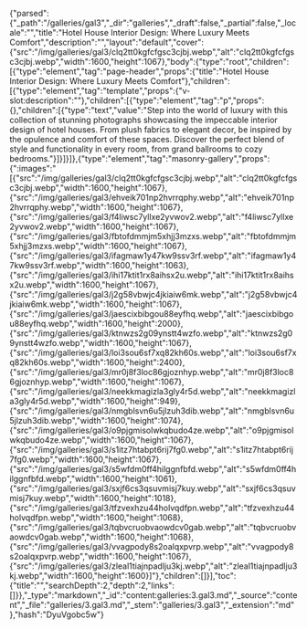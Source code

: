 {"parsed":{"_path":"/galleries/gal3","_dir":"galleries","_draft":false,"_partial":false,"_locale":"","title":"Hotel House Interior Design: Where Luxury Meets Comfort","description":"","layout":"default","cover":{"src":"/img/galleries/gal3/clq2tt0kgfcfgsc3cjbj.webp","alt":"clq2tt0kgfcfgsc3cjbj.webp","width":1600,"height":1067},"body":{"type":"root","children":[{"type":"element","tag":"page-header","props":{"title":"Hotel House Interior Design: Where Luxury Meets Comfort"},"children":[{"type":"element","tag":"template","props":{"v-slot:description":""},"children":[{"type":"element","tag":"p","props":{},"children":[{"type":"text","value":"Step into the world of luxury with this collection of stunning photographs showcasing the impeccable interior design of hotel houses. From plush fabrics to elegant decor, be inspired by the opulence and comfort of these spaces. Discover the perfect blend of style and functionality in every room, from grand ballrooms to cozy bedrooms."}]}]}]},{"type":"element","tag":"masonry-gallery","props":{":images":"[{\"src\":\"/img/galleries/gal3/clq2tt0kgfcfgsc3cjbj.webp\",\"alt\":\"clq2tt0kgfcfgsc3cjbj.webp\",\"width\":1600,\"height\":1067},{\"src\":\"/img/galleries/gal3/ehveik701np2hvrrqphy.webp\",\"alt\":\"ehveik701np2hvrrqphy.webp\",\"width\":1600,\"height\":1067},{\"src\":\"/img/galleries/gal3/f4liwsc7yllxe2yvwov2.webp\",\"alt\":\"f4liwsc7yllxe2yvwov2.webp\",\"width\":1600,\"height\":1067},{\"src\":\"/img/galleries/gal3/fbtofdmmjm5xhjj3mzxs.webp\",\"alt\":\"fbtofdmmjm5xhjj3mzxs.webp\",\"width\":1600,\"height\":1067},{\"src\":\"/img/galleries/gal3/ifagmaw1y47kw9ssv3rf.webp\",\"alt\":\"ifagmaw1y47kw9ssv3rf.webp\",\"width\":1600,\"height\":1063},{\"src\":\"/img/galleries/gal3/ihi17ktit1rx8aihsx2u.webp\",\"alt\":\"ihi17ktit1rx8aihsx2u.webp\",\"width\":1600,\"height\":1067},{\"src\":\"/img/galleries/gal3/j2g58vbwjc4jkiaiw6mk.webp\",\"alt\":\"j2g58vbwjc4jkiaiw6mk.webp\",\"width\":1600,\"height\":1067},{\"src\":\"/img/galleries/gal3/jaescixbibgou88eyfhq.webp\",\"alt\":\"jaescixbibgou88eyfhq.webp\",\"width\":1600,\"height\":2000},{\"src\":\"/img/galleries/gal3/ktnwzs2g09ynstt4wzfo.webp\",\"alt\":\"ktnwzs2g09ynstt4wzfo.webp\",\"width\":1600,\"height\":1067},{\"src\":\"/img/galleries/gal3/loi3sou6sf7xq82kh60s.webp\",\"alt\":\"loi3sou6sf7xq82kh60s.webp\",\"width\":1600,\"height\":2400},{\"src\":\"/img/galleries/gal3/mr0j8f3loc86gjoznhyp.webp\",\"alt\":\"mr0j8f3loc86gjoznhyp.webp\",\"width\":1600,\"height\":1067},{\"src\":\"/img/galleries/gal3/neekkmagizla3gly4r5d.webp\",\"alt\":\"neekkmagizla3gly4r5d.webp\",\"width\":1600,\"height\":949},{\"src\":\"/img/galleries/gal3/nmgblsvn6u5jlzuh3dib.webp\",\"alt\":\"nmgblsvn6u5jlzuh3dib.webp\",\"width\":1600,\"height\":1074},{\"src\":\"/img/galleries/gal3/o9pjgmisolwkqbudo4ze.webp\",\"alt\":\"o9pjgmisolwkqbudo4ze.webp\",\"width\":1600,\"height\":1067},{\"src\":\"/img/galleries/gal3/s1itz7htabpt6rij7fg0.webp\",\"alt\":\"s1itz7htabpt6rij7fg0.webp\",\"width\":1600,\"height\":1067},{\"src\":\"/img/galleries/gal3/s5wfdm0ff4hilggnfbfd.webp\",\"alt\":\"s5wfdm0ff4hilggnfbfd.webp\",\"width\":1600,\"height\":1061},{\"src\":\"/img/galleries/gal3/sxjf6cs3qsuvmisj7kuy.webp\",\"alt\":\"sxjf6cs3qsuvmisj7kuy.webp\",\"width\":1600,\"height\":1018},{\"src\":\"/img/galleries/gal3/tfzvexhzu44holvqdfpn.webp\",\"alt\":\"tfzvexhzu44holvqdfpn.webp\",\"width\":1600,\"height\":1068},{\"src\":\"/img/galleries/gal3/tqbvcruobvaowdcv0gab.webp\",\"alt\":\"tqbvcruobvaowdcv0gab.webp\",\"width\":1600,\"height\":1068},{\"src\":\"/img/galleries/gal3/vvagpody8s2oalqxpvrp.webp\",\"alt\":\"vvagpody8s2oalqxpvrp.webp\",\"width\":1600,\"height\":1067},{\"src\":\"/img/galleries/gal3/zleal1tiajnpadlju3kj.webp\",\"alt\":\"zleal1tiajnpadlju3kj.webp\",\"width\":1600,\"height\":1600}]"},"children":[]}],"toc":{"title":"","searchDepth":2,"depth":2,"links":[]}},"_type":"markdown","_id":"content:galleries:3.gal3.md","_source":"content","_file":"galleries/3.gal3.md","_stem":"galleries/3.gal3","_extension":"md"},"hash":"DyuVgobc5w"}